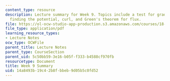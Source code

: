 ```yaml
---
content_type: resource
description: Lecture summary for Week 9. Topics include a test for gradient fields,
  finding the potential, curl, and Green's theorem for flux.
file: https://ol-ocw-studio-app-production.s3.amazonaws.com/courses/18-02-multivariable-calculus-fall-2007/14a8493b19c42b8fbbeb9d05b5c0fd52_lec_week9.pdf
file_type: application/pdf
learning_resource_types:
- Lecture Notes
ocw_type: OCWFile
parent_title: Lecture Notes
parent_type: CourseSection
parent_uid: 5c50bb59-3e16-b05f-f333-b4588cf970fb
resourcetype: Document
title: Week 9 Summary
uid: 14a8493b-19c4-2b8f-bbeb-9d05b5c0fd52
---
```

